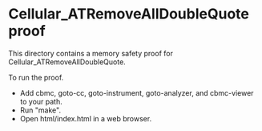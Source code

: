# Cellular_ATRemoveAllDoubleQuote proof

This directory contains a memory safety proof for
Cellular_ATRemoveAllDoubleQuote.

To run the proof.

- Add cbmc, goto-cc, goto-instrument, goto-analyzer, and cbmc-viewer to your
  path.
- Run "make".
- Open html/index.html in a web browser.
